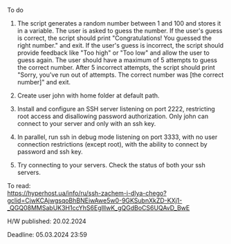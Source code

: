 To do
1. The script generates a random number between 1 and 100 and stores it in a variable. The user is asked to guess the number. 
If the user's guess is correct, the script should print "Congratulations! You guessed the right number." and exit. 
If the user's guess is incorrect, the script should provide feedback like "Too high" or "Too low" and allow the user to guess again. 
The user should have a maximum of 5 attempts to guess the correct number. After 5 incorrect attempts, the script should print 
"Sorry, you've run out of attempts. The correct number was [the correct number]" and exit.

2. Create user john with home folder at default path.

3. Install and configure an SSH server listening on port 2222, restricting root access and disallowing password authorization. 
Only john can connect to your server and only with an ssh key.

4. In parallel, run ssh in debug mode listening on port 3333, with no user connection restrictions (except root), 
with the ability to connect by password and ssh key.

5. Try connecting to your servers. Check the status of both your ssh servers.

To read:  
https://hyperhost.ua/info/ru/ssh-zachem-i-dlya-chego?gclid=CjwKCAjwgsqoBhBNEiwAwe5w0-9GKSubnXkZD-KXj1-_QGQ08MMSabUK3H1ccYhS6EgIllwK_gQGdBoCS6UQAvD_BwE

H/W published: 20.02.2024

Deadline: 05.03.2024 23:59